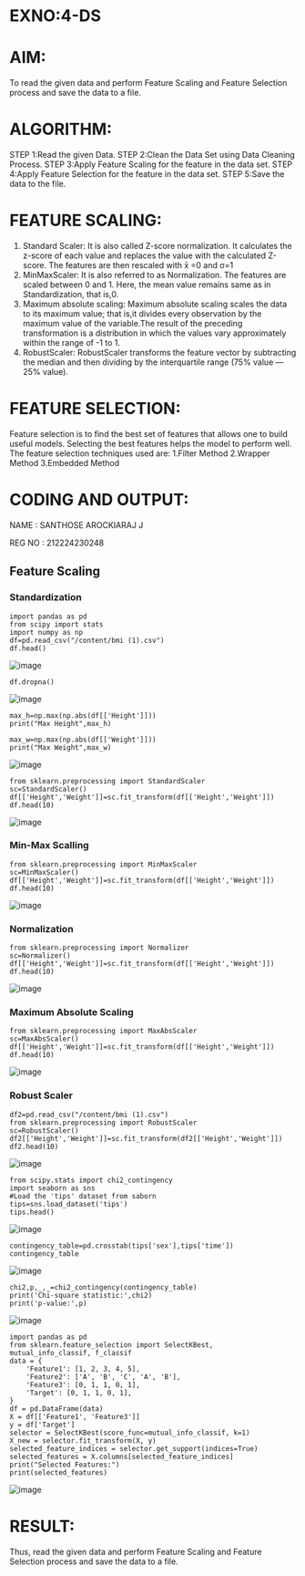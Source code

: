 # EXNO:4-DS
# AIM:
To read the given data and perform Feature Scaling and Feature Selection process and save the
data to a file.

# ALGORITHM:
STEP 1:Read the given Data.
STEP 2:Clean the Data Set using Data Cleaning Process.
STEP 3:Apply Feature Scaling for the feature in the data set.
STEP 4:Apply Feature Selection for the feature in the data set.
STEP 5:Save the data to the file.

# FEATURE SCALING:
1. Standard Scaler: It is also called Z-score normalization. It calculates the z-score of each value and replaces the value with the calculated Z-score. The features are then rescaled with x̄ =0 and σ=1
2. MinMaxScaler: It is also referred to as Normalization. The features are scaled between 0 and 1. Here, the mean value remains same as in Standardization, that is,0.
3. Maximum absolute scaling: Maximum absolute scaling scales the data to its maximum value; that is,it divides every observation by the maximum value of the variable.The result of the preceding transformation is a distribution in which the values vary approximately within the range of -1 to 1.
4. RobustScaler: RobustScaler transforms the feature vector by subtracting the median and then dividing by the interquartile range (75% value — 25% value).

# FEATURE SELECTION:
Feature selection is to find the best set of features that allows one to build useful models. Selecting the best features helps the model to perform well.
The feature selection techniques used are:
1.Filter Method
2.Wrapper Method
3.Embedded Method

# CODING AND OUTPUT:

NAME : SANTHOSE AROCKIARAJ J

REG NO : 212224230248

## Feature Scaling
### Standardization
```
import pandas as pd
from scipy import stats
import numpy as np
df=pd.read_csv("/content/bmi (1).csv")
df.head()
```
![image](https://github.com/user-attachments/assets/396d931a-72c1-44ff-9ff0-fd3595237fce)
```
df.dropna()
```
![image](https://github.com/user-attachments/assets/3b4b9b2c-bffa-451b-9415-4e1042b68473)
```
max_h=np.max(np.abs(df[['Height']]))
print("Max Height",max_h)

max_w=np.max(np.abs(df[['Weight']]))
print("Max Weight",max_w)
```
![image](https://github.com/user-attachments/assets/e76d465b-15fd-46d4-8339-2b3252efd892)
```
from sklearn.preprocessing import StandardScaler
sc=StandardScaler()
df[['Height','Weight']]=sc.fit_transform(df[['Height','Weight']])
df.head(10)
```
![image](https://github.com/user-attachments/assets/6f3a4da7-dc17-4513-81f8-2799d0c6dd29)

### Min-Max Scalling
```
from sklearn.preprocessing import MinMaxScaler
sc=MinMaxScaler()
df[['Height','Weight']]=sc.fit_transform(df[['Height','Weight']])
df.head(10)
```
![image](https://github.com/user-attachments/assets/26d17094-0708-4e3e-a21f-55b46ecaa119)

### Normalization
```
from sklearn.preprocessing import Normalizer
sc=Normalizer()
df[['Height','Weight']]=sc.fit_transform(df[['Height','Weight']])
df.head(10)
```
![image](https://github.com/user-attachments/assets/226d8569-6509-4bcc-b4d8-965fd856cec6)

### Maximum Absolute Scaling
```
from sklearn.preprocessing import MaxAbsScaler
sc=MaxAbsScaler()
df[['Height','Weight']]=sc.fit_transform(df[['Height','Weight']])
df.head(10)
```
![image](https://github.com/user-attachments/assets/d5aae74e-b5a3-4018-9013-2d0fb55cb2b8)

### Robust Scaler
```
df2=pd.read_csv("/content/bmi (1).csv")
from sklearn.preprocessing import RobustScaler
sc=RobustScaler()
df2[['Height','Weight']]=sc.fit_transform(df2[['Height','Weight']])
df2.head(10)
```
![image](https://github.com/user-attachments/assets/1ea40a62-cd70-45ee-90c3-5ae7bab95d55)
```
from scipy.stats import chi2_contingency
import seaborn as sns
#Load the 'tips' dataset from saborn
tips=sns.load_dataset('tips')
tips.head()
```
![image](https://github.com/user-attachments/assets/d1793ee7-dd20-4e6f-9442-a5bd91d80ada)
```
contingency_table=pd.crosstab(tips['sex'],tips['time'])
contingency_table
```
![image](https://github.com/user-attachments/assets/70d3285f-e37e-4653-b9b7-de4f483bbbe3)
```
chi2,p,_,_=chi2_contingency(contingency_table)
print('Chi-square statistic:',chi2)
print('p-value:',p)
```
![image](https://github.com/user-attachments/assets/4ca618ac-49ae-42e9-b529-57ffd2b87b72)

```
import pandas as pd
from sklearn.feature_selection import SelectKBest, mutual_info_classif, f_classif
data = {
    'Feature1': [1, 2, 3, 4, 5],
    'Feature2': ['A', 'B', 'C', 'A', 'B'],
    'Feature3': [0, 1, 1, 0, 1],
    'Target': [0, 1, 1, 0, 1],
}
df = pd.DataFrame(data)
X = df[['Feature1', 'Feature3']]
y = df['Target']
selector = SelectKBest(score_func=mutual_info_classif, k=1)
X_new = selector.fit_transform(X, y)
selected_feature_indices = selector.get_support(indices=True)
selected_features = X.columns[selected_feature_indices]
print("Selected Features:")
print(selected_features)
```
![image](https://github.com/user-attachments/assets/a058a847-d215-466e-8bab-1881c6bb6125)

# RESULT:
Thus, read the given data and perform Feature Scaling and Feature Selection process and save the
data to a file.

